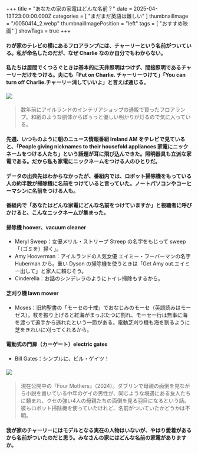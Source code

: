+++
title = "あなたの家の家電はどんな名前？"
date = 2025-04-13T23:00:00.000Z
categories = [ "まだまだ英語は難しい" ]
thumbnailImage = "/0050414_2.webp"
thumbnailImagePosition = "left"
tags = [ "おすすめ映画" ]
showTags = true
+++

#### わが家のテレビの横にあるフロアランプには、チャーリーという名前がついている。私が命名したのだが、なぜ Charlie なのか自分でもわからない。

<!--more-->

#### 私たちは居間でくつろぐときは基本的に天井照明はつけず、間接照明であるチャーリーだけをつける。夫にも「Put on Charlie. チャーリーつけて」「You can turn off Charlie.チャーリー消していいよ」と言えば通じる。

#### ![](/0050414_2.webp)

> 数年前にアイルランドのインテリアショップの通販で買ったフロアランプ。和紙のような胴体からぽぅっと優しい明かりが灯るので気に入っている。

#### 先週、いつものように朝のニュース情報番組 Ireland AM をテレビで見ていると、「People giving nicknames to their housefold appliances 家電にニックネームをつける人たち」という話題が耳に飛び込んできた。照明器具も立派な家電である。だから私も家電にニックネームをつける人のひとりだ。

#### データの出典先はわからなかったが、番組内では、ロボット掃除機をもっている人の約半数が掃除機に名前をつけていると言っていた。ノートパソコンやコーヒーマシンに名前をつける人も。

#### 番組内で「あなたはどんな家電にどんな名前をつけていますか」と視聴者に呼びかけると、こんなニックネームが集まった。

#### 掃除機 hoover、vacuum cleaner

* Meryl Sweep：女優メリル・ストリープ Streep の名字をもじって sweep「（ゴミを）掃く」。
* Amy Hooverman：アイルランドの人気女優 エイミー・フーバーマンの名字 Huberman から。重い Dyson の掃除機を使うときは「Get Amy out.エイミー出して」と家人に頼むそう。 
* Cinderella：お話のシンデレラのようにトイレ掃除もするから。

#### 芝刈り機 lawn mower 

* Moses：旧約聖書の「モーセの十戒」でおなじみのモーセ（英語読みはモーゼス）。杖を振り上げると紅海がまっぷたつに割れ、モーセ一行は無事に海を渡って追手から逃れたという一節がある。電動芝刈り機も海を割るように芝をきれいに刈ってくれるから。

#### 電動式の門扉（カーゲート）electric gates

* Bill Gates：シンプルに、ビル・ゲイツ！

#### ![](/0050414_1.webp)

> 現在公開中の『Four Mothers』（2024）。ダブリンで母親の面倒を見ながら小説を書いている中年のゲイの男性が、同じような境遇にある友人たちに頼まれ、クセの強い4人の母親たちの面倒を見る羽目になるという話。彼もロボット掃除機を使っていたけれど、名前がついていたかどうかは不明。

#### 我が家のチャーリーにはモデルとなる実在の人物はいないが、やはり愛着があるから名前がついたのだと思う。みなさんの家にはどんな名前の家電がありますか。
